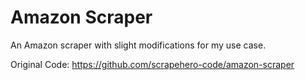 # Amazon Scraper
 An Amazon scraper with slight modifications for my use case.
 
 Original Code: https://github.com/scrapehero-code/amazon-scraper
